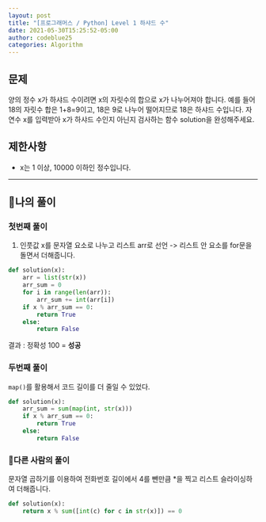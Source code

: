 ```yaml
---
layout: post
title: "[프로그래머스 / Python] Level 1 하샤드 수"
date: 2021-05-30T15:25:52-05:00
author: codeblue25
categories: Algorithm
---
```


<h2>문제</h2>

양의 정수 x가 하샤드 수이려면 x의 자릿수의 합으로 x가 나누어져야 합니다. 예를 들어 18의 자릿수 합은 1+8=9이고, 18은 9로 나누어 떨어지므로 18은 하샤드 수입니다. 자연수 x를 입력받아 x가 하샤드 수인지 아닌지 검사하는 함수 solution을 완성해주세요.

<h2>제한사항</h2>

- x는 1 이상, 10000 이하인 정수입니다.

---

<h2>🔹나의 풀이</h2>

<h3>첫번째 풀이</h3>

1. 인풋값 x를 문자열 요소로 나누고 리스트 arr로 선언 -> 리스트 안 요소를 for문을 돌면서 더해줍니다.

```python
def solution(x):
    arr = list(str(x))
    arr_sum = 0
    for i in range(len(arr)):
        arr_sum += int(arr[i])
    if x % arr_sum == 0:
        return True
    else:
        return False
```

결과 : 정확성 100 = **성공**<br/>

<h3>두번째 풀이</h3>

`map()`를 활용해서 코드 길이를 더 줄일 수 있었다.

```python
def solution(x):
    arr_sum = sum(map(int, str(x)))
    if x % arr_sum == 0:
        return True
    else:
        return False
```

<h3>🔸다른 사람의 풀이</h3>

문자열 곱하기를 이용하여 전화번호 길이에서 4를 뺀만큼 \*을 찍고 리스트 슬라이싱하여 더해줍니다.

```python
def solution(x):
    return x % sum([int(c) for c in str(x)]) == 0
```
